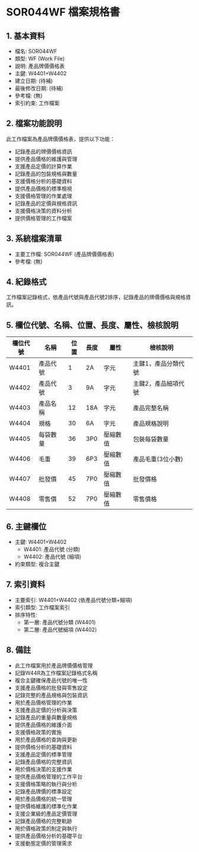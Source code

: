 # SOR044WF 檔案規格書

## 1. 基本資料
- 檔名: SOR044WF
- 類型: WF (Work File)
- 說明: 產品牌價價格表
- 主鍵: W4401+W4402
- 建立日期: (待補)
- 最後修改日期: (待補)
- 參考檔: (無)
- 索引約束: 工作檔案

## 2. 檔案功能說明
此工作檔案為產品牌價價格表，提供以下功能：
- 記錄產品的牌價價格資訊
- 提供產品價格的維護與管理
- 支援產品定價的計算作業
- 記錄產品的包裝規格與數量
- 支援價格分析的基礎資料
- 提供產品價格的標準檢視
- 支援價格管理的作業處理
- 記錄產品的定價與規格資訊
- 支援價格決策的資料分析
- 提供價格管理的工作檔案

## 3. 系統檔案清單
- 主要工作檔: SOR044WF (產品牌價價格表)
- 參考檔: (無)

## 4. 紀錄格式
工作檔案記錄格式，依產品代號與產品代號2排序，記錄產品的牌價價格與規格資訊。

## 5. 欄位代號、名稱、位置、長度、屬性、檢核說明
| 欄位代號 | 名稱 | 位置 | 長度 | 屬性 | 檢核說明 |
|----------|------|------|------|------|----------|
| W4401 | 產品代號 | 1 | 2A | 字元 | 主鍵1，產品分類代號 |
| W4402 | 產品代號 | 3 | 9A | 字元 | 主鍵2，產品細項代號 |
| W4403 | 產品名稱 | 12 | 18A | 字元 | 產品完整名稱 |
| W4404 | 規格 | 30 | 6A | 字元 | 產品規格說明 |
| W4405 | 每袋數量 | 36 | 3P0 | 壓縮數值 | 包裝每袋數量 |
| W4406 | 毛重 | 39 | 6P3 | 壓縮數值 | 產品毛重(3位小數) |
| W4407 | 批發價 | 45 | 7P0 | 壓縮數值 | 批發價格 |
| W4408 | 零售價 | 52 | 7P0 | 壓縮數值 | 零售價格 |

## 6. 主鍵欄位
- 主鍵: W4401+W4402
  - W4401: 產品代號 (分類)
  - W4402: 產品代號 (細項)
- 約束類型: 複合主鍵

## 7. 索引資料
- 主要索引: W4401+W4402 (依產品代號分類+細項)
- 索引類型: 工作檔案索引
- 排序特性: 
  - 第一層: 產品代號分類 (W4401)
  - 第二層: 產品代號細項 (W4402)

## 8. 備註
- 此工作檔案用於產品牌價價格管理
- 記錄W44R為工作檔案記錄格式名稱
- 複合主鍵確保產品代號的唯一性
- 支援產品價格的批發與零售設定
- 記錄完整的產品規格與包裝資訊
- 用於產品價格管理的作業
- 支援產品定價的分析與決策
- 記錄產品的重量與數量規格
- 提供產品價格的維護介面
- 支援價格政策的實施
- 用於產品價格的查詢與更新
- 提供價格分析的基礎資料
- 支援產品定價的標準管理
- 記錄產品價格的完整資訊
- 用於價格決策的支援作業
- 提供產品價格管理的工作平台
- 支援價格策略的執行與分析
- 記錄產品牌價的標準設定
- 用於產品價格的統一管理
- 提供價格維護的標準化作業
- 支援企業級的產品定價管理
- 記錄產品價格的完整軌跡
- 用於價格政策的制定與執行
- 提供產品價格分析的基礎平台
- 支援動態定價的管理需求 